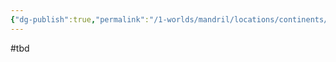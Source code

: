 ```yaml
---
{"dg-publish":true,"permalink":"/1-worlds/mandril/locations/continents/mandril/rexia/ocenia/dipontum/tempel-des-azuth-dipontum/"}
---
```



#tbd
